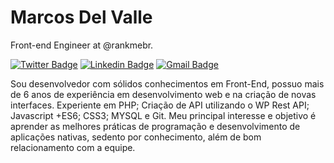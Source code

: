 # Marcos Del Valle 

Front-end Engineer at @rankmebr.

[![Twitter Badge](https://img.shields.io/badge/-@faladelvalle-F53838?style=flat-square&labelColor=F53838&logo=twitter&logoColor=white&link=https://twitter.com/faladelvalle)](https://twitter.com/faladelvalle) 
[![Linkedin Badge](https://img.shields.io/badge/-Marcos%20Del%20Valle-F53838?style=flat-square&logo=Linkedin&logoColor=white&link=https://www.linkedin.com/in/mansodelvalle/)](https://www.linkedin.com/in/mansodelvalle/) 
[![Gmail Badge](https://img.shields.io/badge/-mdvconsul@gmail.com-F53838?style=flat-square&logo=Gmail&logoColor=white&link=mailto:mdvconsul@gmail.com)](mailto:mdvconsul@gmail.com)

Sou desenvolvedor com sólidos conhecimentos em Front-End, possuo mais de 6 anos de experiência em desenvolvimento web e na criação de novas interfaces. Experiente em PHP; Criação de API utilizando o WP Rest API; Javascript +ES6; CSS3; MYSQL e Git. Meu principal interesse e objetivo é aprender as melhores práticas de programação e desenvolvimento de aplicações nativas, sedento por conhecimento, além de bom relacionamento com a equipe. 
